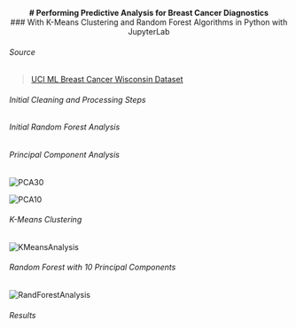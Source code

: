 <p align="center">
  <b># Performing Predictive Analysis for Breast Cancer Diagnostics</b>
  <br>### With K-Means Clustering and Random Forest Algorithms in Python with JupyterLab</b>
</p>



######  Source
>[UCI ML Breast Cancer Wisconsin Dataset](https://www.kaggle.com/uciml/breast-cancer-wisconsin-data)

######  Initial Cleaning and Processing Steps

######  Initial Random Forest Analysis

######  Principal Component Analysis

![PCA30](https://github.com/ElishaPhillips/Python-K-Means-RandomForest-Wisconsin-Breast-Cancer-Diagnostics/blob/9c7d169e99817ed944578b93f33bdc127881913a/Graphs/Visualising30.png)

![PCA10](https://github.com/ElishaPhillips/Python-K-Means-RandomForest-Wisconsin-Breast-Cancer-Diagnostics/blob/9c7d169e99817ed944578b93f33bdc127881913a/Graphs/Visualising10.png)

######  K-Means Clustering

![KMeansAnalysis](https://github.com/ElishaPhillips/Python-K-Means-RandomForest-Wisconsin-Breast-Cancer-Diagnostics/blob/9c7d169e99817ed944578b93f33bdc127881913a/Graphs/BCWD.KCluster.png)

######  Random Forest with 10 Principal Components

![RandForestAnalysis](https://github.com/ElishaPhillips/Python-K-Means-RandomForest-Wisconsin-Breast-Cancer-Diagnostics/blob/9c7d169e99817ed944578b93f33bdc127881913a/Graphs/BCWD.RandTree.png)

######  Results







